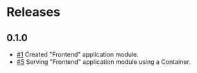 # Releases

## 0.1.0

- [#1](https://github.com/bvfnbk/planning-poker/issues/1) Created "Frontend" application module.
- [#5](https://github.com/bvfnbk/planning-poker/issues/5) Serving "Frontend" application module using a Container.
